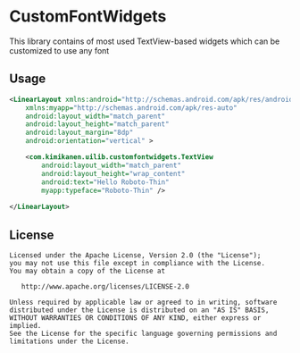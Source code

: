 CustomFontWidgets
=================

This library contains of most used TextView-based widgets which can be customized to use any font

Usage
-----
```xml
<LinearLayout xmlns:android="http://schemas.android.com/apk/res/android"
    xmlns:myapp="http://schemas.android.com/apk/res-auto"
    android:layout_width="match_parent"
    android:layout_height="match_parent"
    android:layout_margin="8dp"
    android:orientation="vertical" >

    <com.kimikanen.uilib.customfontwidgets.TextView
        android:layout_width="match_parent"
        android:layout_height="wrap_content"
        android:text="Hello Roboto-Thin"
        myapp:typeface="Roboto-Thin" />
        
</LinearLayout>
```

License
-------

    Licensed under the Apache License, Version 2.0 (the "License");
    you may not use this file except in compliance with the License.
    You may obtain a copy of the License at

       http://www.apache.org/licenses/LICENSE-2.0

    Unless required by applicable law or agreed to in writing, software
    distributed under the License is distributed on an "AS IS" BASIS,
    WITHOUT WARRANTIES OR CONDITIONS OF ANY KIND, either express or implied.
    See the License for the specific language governing permissions and
    limitations under the License.
